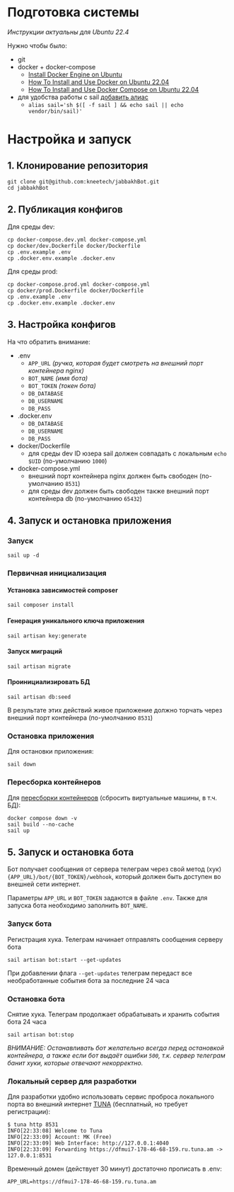 # Подготовка системы

_Инструкции актуальны для Ubuntu 22.4_

Нужно чтобы было:
* git
* docker + docker-compose
    * [Install Docker Engine on Ubuntu](https://docs.docker.com/engine/install/ubuntu/)
    * [How To Install and Use Docker on Ubuntu 22.04](https://www.digitalocean.com/community/tutorials/how-to-install-and-use-docker-on-ubuntu-22-04)
    * [How To Install and Use Docker Compose on Ubuntu 22.04](https://www.digitalocean.com/community/tutorials/how-to-install-and-use-docker-compose-on-ubuntu-22-04)
* для удобства работы с sail [добавить алиас](https://laravel.com/docs/11.x/sail#configuring-a-shell-alias)
    * `alias sail='sh $([ -f sail ] && echo sail || echo vendor/bin/sail)'`

# Настройка и запуск

## 1. Клонирование репозитория

```shell
git clone git@github.com:kneetech/jabbakhBot.git
cd jabbakhBot
```

## 2. Публикация конфигов

Для среды dev:

```shell
cp docker-compose.dev.yml docker-compose.yml
cp docker/dev.Dockerfile docker/Dockerfile
cp .env.example .env
cp .docker.env.example .docker.env  
```

Для среды prod:

```shell
cp docker-compose.prod.yml docker-compose.yml
cp docker/prod.Dockerfile docker/Dockerfile
cp .env.example .env
cp .docker.env.example .docker.env  
```

## 3. Настройка конфигов

На что обратить внимание:
* .env
    * `APP_URL` _(ручка, которая будет смотреть на внешний порт контейнера nginx)_
    * `BOT_NAME` _(имя бота)_
    * `BOT_TOKEN` _(токен бота)_
    * `DB_DATABASE`
    * `DB_USERNAME`
    * `DB_PASS`
* .docker.env
    * `DB_DATABASE`
    * `DB_USERNAME`
    * `DB_PASS`
* docker/Dockerfile
    * для среды dev ID юзера sail должен совпадать с локальным `echo $UID`
      (по-умолчанию `1000`)
* docker-compose.yml
    * внешний порт контейнера nginx должен быть свободен
      (по-умолчанию `8531`)
    * для среды dev должен быть свободен также внешний порт контейнера db
      (по-умолчанию `65432`)

## 4. Запуск и остановка приложения

### Запуск

```shell
sail up -d
```

### Первичная инициализация

#### Установка зависимостей composer

```shell
sail composer install
```

#### Генерация уникального ключа приложения

```shell
sail artisan key:generate
```

#### Запуск миграций

```shell
sail artisan migrate
```

#### Проинициализировать БД 

```shell
sail artisan db:seed
```

В результате этих действий живое приложение должно торчать
через внешний порт контейнера (по-умолчанию `8531`)

### Остановка приложения

Для остановки приложения:
```shell
sail down
```

### Пересборка контейнеров

Для [пересборки контейнеров](https://laravel.com/docs/11.x/sail#rebuilding-sail-images)
(сбросить виртуальные машины, в т.ч. БД):

```shell
docker compose down -v
sail build --no-cache
sail up
```

## 5. Запуск и остановка бота

Бот получает сообщения от сервера телеграм через свой метод (хук)
`{APP_URL}/bot/{BOT_TOKEN}/webhook`, который должен быть доступен во
внешней сети интернет.

Параметры `APP_URL` и `BOT_TOKEN` задаются в файле `.env`. Также для запуска
бота необходимо заполнить `BOT_NAME`.

### Запуск бота

Регистрация хука. Телеграм начинает отправлять сообщения серверу бота

```shell
sail artisan bot:start --get-updates
```

При добавлении флага `--get-updates` телеграм передаст все необработанные
события бота за последние 24 часа

### Остановка бота

Снятие хука. Телеграм продолжает обрабатывать и хранить события бота 24 часа

```shell
sail artisan bot:stop
```

_ВНИМАНИЕ: Останавливать бот желательно всегда перед остановкой
контейнера, а также если бот выдаёт ошибки `500`, т.к. сервер телеграм банит
хуки, которые отвечают некорректно._

### Локальный сервер для разработки

Для разработки удобно использовать сервис проброса локального
порта во внешний интернет [TUNA](https://tuna.am/) (бесплатный, но требует
регистрации):

```shell
$ tuna http 8531
INFO[22:33:08] Welcome to Tuna                              
INFO[22:33:09] Account: MK (Free)                           
INFO[22:33:09] Web Interface: http://127.0.0.1:4040         
INFO[22:33:09] Forwarding https://dfmui7-178-46-68-159.ru.tuna.am -> 127.0.0.1:8531 
```

Временный домен (действует 30 минут) достаточно прописать в .env:

```env 
APP_URL=https://dfmui7-178-46-68-159.ru.tuna.am
```


